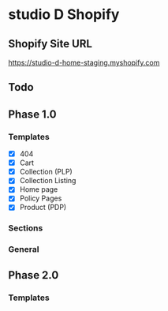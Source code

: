 # studio D Shopify

## Shopify Site URL
https://studio-d-home-staging.myshopify.com

## Todo
## Phase 1.0
### Templates
- [x] 404
- [x] Cart
- [x] Collection (PLP)
- [x] Collection Listing
- [x] Home page
- [x] Policy Pages
- [x] Product (PDP)

### Sections

### General

## Phase 2.0
### Templates
